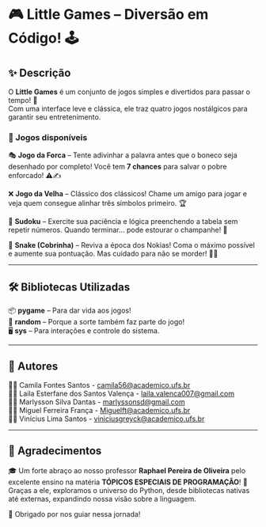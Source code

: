 # 🎮 Little Games – Diversão em Código! 🕹️  

## ✨ Descrição  

O **Little Games** é um conjunto de jogos simples e divertidos para passar o tempo! 🎉  
Com uma interface leve e clássica, ele traz quatro jogos nostálgicos para garantir seu entretenimento.  

### 📌 Jogos disponíveis  
🎭 **Jogo da Forca** – Tente adivinhar a palavra antes que o boneco seja desenhado por completo! Você tem **7 chances** para salvar o pobre enforcado! ⚠️✍️  

❌ **Jogo da Velha** – Clássico dos clássicos! Chame um amigo para jogar e veja quem consegue alinhar três símbolos primeiro. 🏆  

🧩 **Sudoku** – Exercite sua paciência e lógica preenchendo a tabela sem repetir números. Quando terminar… pode estourar o champanhe! 🍾  

🐍 **Snake (Cobrinha)** – Reviva a época dos Nokias! Coma o máximo possível e aumente sua pontuação. Mas cuidado para não se morder! 📱🍏  

---

## 🛠️ Bibliotecas Utilizadas  

📦 **pygame** – Para dar vida aos jogos!  
🎲 **random** – Porque a sorte também faz parte do jogo!  
🖥️ **sys** – Para interações e controle do sistema.  

---

## 👥 Autores  

👩‍💻 Camila Fontes Santos - [camila56@academico.ufs.br](mailto:camila56@academico.ufs.br)  
👩‍💻 Laila Esterfane dos Santos Valença - [laila.valenca007@gmail.com](mailto:laila.valenca007@gmail.com)  
👨‍💻 Marlysson Silva Dantas - [marlyssonsd@gmail.com](marlyssonsd@gmail.com)  
👨‍💻 Miguel Ferreira França - [Miguelft@academico.ufs.br](mailto:Miguelft@academico.ufs.br)  
👨‍💻 Vinícius Lima Santos - [viniciusgreyck@academico.ufs.br](mailto:viniciusgreyck@academico.ufs.br)  

---

## 🙌 Agradecimentos  

🎓 Um forte abraço ao nosso professor **Raphael Pereira de Oliveira** pelo excelente ensino na matéria **TÓPICOS ESPECIAIS DE PROGRAMAÇÃO**! 🏅  
Graças a ele, exploramos o universo do Python, desde bibliotecas nativas até externas, expandindo nossa visão sobre a linguagem.  

🚀 Obrigado por nos guiar nessa jornada!  
